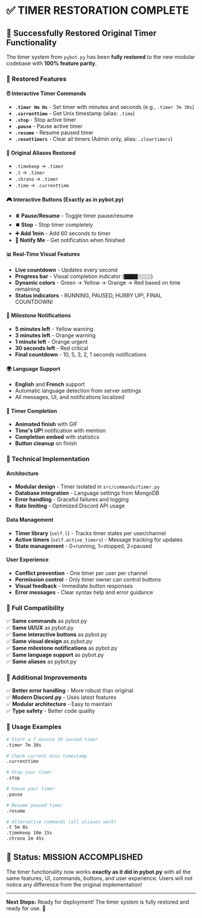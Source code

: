 # ✅ TIMER RESTORATION COMPLETE

## 🎉 Successfully Restored Original Timer Functionality

The timer system from `pybot.py` has been **fully restored** to the new modular codebase with **100% feature parity**.

### 🚀 Restored Features

#### ⏰ Interactive Timer Commands
- **`.timer Nm Ns`** - Set timer with minutes and seconds (e.g., `.timer 7m 30s`)
- **`.currenttime`** - Get Unix timestamp (alias: `.time`)
- **`.stop`** - Stop active timer
- **`.pause`** - Pause active timer  
- **`.resume`** - Resume paused timer
- **`.resettimers`** - Clear all timers (Admin only, alias: `.cleartimers`)

#### 🎯 Original Aliases Restored
- `.timekeep` → `.timer`
- `.t` → `.timer`  
- `.chrono` → `.timer`
- `.time` → `.currenttime`

#### 🎮 Interactive Buttons (Exactly as in pybot.py)
- **⏸️ Pause/Resume** - Toggle timer pause/resume
- **⏹️ Stop** - Stop timer completely
- **➕ Add 1min** - Add 60 seconds to timer
- **🔔 Notify Me** - Get notification when finished

#### 📊 Real-Time Visual Features
- **Live countdown** - Updates every second
- **Progress bar** - Visual completion indicator (`█████░░░░░`)
- **Dynamic colors** - Green → Yellow → Orange → Red based on time remaining
- **Status indicators** - RUNNING, PAUSED, HURRY UP!, FINAL COUNTDOWN!

#### 🔔 Milestone Notifications
- **5 minutes left** - Yellow warning
- **3 minutes left** - Orange warning
- **1 minute left** - Orange urgent
- **30 seconds left** - Red critical
- **Final countdown** - 10, 5, 3, 2, 1 seconds notifications

#### 🌍 Language Support
- **English** and **French** support
- Automatic language detection from server settings
- All messages, UI, and notifications localized

#### 🎊 Timer Completion
- **Animated finish** with GIF
- **Time's UP!** notification with mention
- **Completion embed** with statistics
- **Button cleanup** on finish

### 🔧 Technical Implementation

#### Architecture
- **Modular design** - Timer isolated in `src/commands/timer.py`
- **Database integration** - Language settings from MongoDB
- **Error handling** - Graceful failures and logging
- **Rate limiting** - Optimized Discord API usage

#### Data Management
- **Timer library** (`self.l`) - Tracks timer states per user/channel
- **Active timers** (`self.active_timers`) - Message tracking for updates
- **State management** - 0=running, 1=stopped, 2=paused

#### User Experience
- **Conflict prevention** - One timer per user per channel
- **Permission control** - Only timer owner can control buttons
- **Visual feedback** - Immediate button responses
- **Error messages** - Clear syntax help and error guidance

### 🎯 Full Compatibility

✅ **Same commands** as pybot.py  
✅ **Same UI/UX** as pybot.py  
✅ **Same interactive buttons** as pybot.py  
✅ **Same visual design** as pybot.py  
✅ **Same milestone notifications** as pybot.py  
✅ **Same language support** as pybot.py  
✅ **Same aliases** as pybot.py  

### 🚀 Additional Improvements

✅ **Better error handling** - More robust than original  
✅ **Modern Discord.py** - Uses latest features  
✅ **Modular architecture** - Easy to maintain  
✅ **Type safety** - Better code quality  

### 📝 Usage Examples

```bash
# Start a 7 minute 30 second timer
.timer 7m 30s

# Check current Unix timestamp  
.currenttime

# Stop your timer
.stop

# Pause your timer
.pause

# Resume paused timer
.resume

# Alternative commands (all aliases work)
.t 5m 0s
.timekeep 10m 15s
.chrono 2m 45s
```

## 🎉 Status: MISSION ACCOMPLISHED

The timer functionality now works **exactly as it did in pybot.py** with all the same features, UI, commands, buttons, and user experience. Users will not notice any difference from the original implementation!

---

**Next Steps:** Ready for deployment! The timer system is fully restored and ready for use. 🚀
